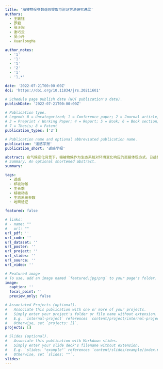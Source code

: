 ```yaml
---
title: '植被物候参数遥感提取与验证方法研究进展'
authors:
  - 王敏钰
  - 罗毅 
  - 张正阳
  - 谢巧云
  - 吴小丹
  - XuanlongMa

author_notes:
  - '1'
  - '1'
  - '1'
  - '2'
  - '1'
  - '1,*'

date: '2022-07-21T00:00:00Z'
doi: 'https://doi.org/10.11834/jrs.20211601'

# Schedule page publish date (NOT publication's date).
publishDate: '2022-07-21T00:00:00Z'

# Publication type.
# Legend: 0 = Uncategorized; 1 = Conference paper; 2 = Journal article;
# 3 = Preprint / Working Paper; 4 = Report; 5 = Book; 6 = Book section;
# 7 = Thesis; 8 = Patent
publication_types: ['2']

# Publication name and optional abbreviated publication name.
publication: '遥感学报'
publication_short: '遥感学报'

abstract: 在气候变化背景下，植被物候作为生态系统对环境变化响应的直接体现方式，日益受到学界关注。获取长期、连续、多尺度的植被物候数据是物候研究的基础，而利用卫星遥感手段获取的物候参数已经成为陆地生态系统变化研究的重要指标。遥感物候参数在农业生产管理、生态系统监测、土地利用类型制图、人类健康和生态系统气候变化响应等领域发挥着重要的作用。在此背景下，有必要结合关键科学问题与重要应用领域，系统梳理近些年来遥感物候参数提取、验证和产品研发方面的进展，指出本领域目前存在的问题并对未来的发展趋势进行展望。首先，探讨了植被指数、日光诱导叶绿素荧光和植被光学厚度等传统与新兴遥感指标在物候监测方面的应用趋势。其次，分析评述了植被物候遥感方法体系中不同的时序数据预处理与物候期估算算法之间的优劣及适用性。然后，从传统物候观测、物候相机、通量观测和无人机等方面的发展，梳理出多源、多尺度验证方式的发展脉络。同时，着重从产品算法和精度方面评述了近些年国内外物候遥感产品的发展现状。最后，从数据预处理、参数提取方法和遥感数据源等不同角度对植被物候参数遥感提取结果中的不确定性和误差来源进行了系统探讨。在以上基础上，本文指出未来植被物候遥感领域的研究应重点关注：（1）从遥感数据源质量和时空一致性入手，提高不同研究结果之间的可比性；（2）发展具有更好普适性的物候参数提取算法，减少提取过程中的主观性和经验性；（3）以遥感真实性检验理论为基础，完善遥感物候地面验证方法体系；（4）积极拓展基于国产卫星的植被物候监测应用，积累国产卫星的使用经验并逐步摆脱对国外卫星数据的过度依赖。通过以上发展，最终满足实际应用中对于高分辨率、高精度、高时空一致性植被物候参数遥感产品的迫切需求。
# Summary. An optional shortened abstract.
summary: 

tags:
  - 遥感
  - 植被物候
  - 生长季
  - 植被动态
  - 生态系统参数
  - 地面验证

featured: false

# links:
# - name: ""
#   url: ""
url_pdf: ''
url_code: ''
url_dataset: ''
url_poster: ''
url_project: ''
url_slides: ''
url_source: ''
url_video: ''

# Featured image
# To use, add an image named `featured.jpg/png` to your page's folder.
image:
  caption: ''
  focal_point: ''
  preview_only: false

# Associated Projects (optional).
#   Associate this publication with one or more of your projects.
#   Simply enter your project's folder or file name without extension.
#   E.g. `internal-project` references `content/project/internal-project/index.md`.
#   Otherwise, set `projects: []`.
projects: []

# Slides (optional).
#   Associate this publication with Markdown slides.
#   Simply enter your slide deck's filename without extension.
#   E.g. `slides: "example"` references `content/slides/example/index.md`.
#   Otherwise, set `slides: ""`.
slides:
---
```


